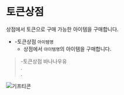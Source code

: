 # 토큰상점

상점에서 토큰으로 구매 가능한 아이템을 구매합니다.

- -토큰상점 `아이템명`
  - 상점에서 `아이템명`의 아이템을 구매합니다.

> -토큰상점 바나나우유 \
> . \
> .
> 
![기프티콘](https://bot.dowon.monster/file/gift_list.png)
